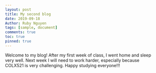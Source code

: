 ```yaml
---
layout: post
title: My second blog
date: 2019-09-18
Author: Ruby Nguyen
tags: [sample, document]
comments: true
toc: true
pinned: true
---
```

Welcome to my blog!
After my first week of class, I went home and sleep very well. Next week I will need to work harder, especially because COLX521 is very challenging.
Happy studying everyone!!!